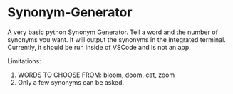 # Synonym-Generator

A very basic python Synonym Generator. Tell a word and the number of synonyms you want. It will output the synonyms in the integrated terminal. 
Currently, it should be run inside of VSCode and is not an app. 

Limitations:
1. WORDS TO CHOOSE FROM: bloom, doom, cat, zoom
2. Only a few synonyms can be asked.
